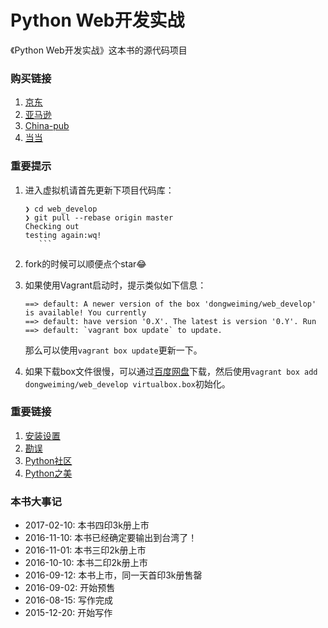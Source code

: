 # Python Web开发实战

《Python Web开发实战》这本书的源代码项目

### 购买链接

1. [京东](http://item.jd.com/11966737.html)
2. [亚马逊](https://www.amazon.cn/Python-Web%E5%BC%80%E5%8F%91%E5%AE%9E%E6%88%98-%E8%91%A3%E4%BC%9F%E6%98%8E/dp/B01L8NVIC6)
3. [China-pub](http://product.china-pub.com/4976972)
4. [当当](http://product.dangdang.com/24029839.html)

### **重要提示**

1. 进入虚拟机请首先更新下项目代码库：

    ```
    ❯ cd web_develop
    ❯ git pull --rebase origin master
    Checking out
    testing again:wq!
       ```

2. fork的时候可以顺便点个star😂
3. 如果使用Vagrant启动时，提示类似如下信息：

    ```
    ==> default: A newer version of the box 'dongweiming/web_develop' is available! You currently
    ==> default: have version '0.X'. The latest is version '0.Y'. Run
    ==> default: `vagrant box update` to update.
    ```

    那么可以使用`vagrant box update`更新一下。
4. 如果下载box文件很慢，可以通过[百度网盘](https://pan.baidu.com/s/1mhQmCac)下载，然后使用`vagrant box add dongweiming/web_develop virtualbox.box`初始化。

### 重要链接

1. [安装设置](./setup.md)
2. [勘误](./errata.md)
3. [Python社区](http://python-cn.org)
4. [Python之美](https://zhuanlan.zhihu.com/python-cn)

### 本书大事记

* 2017-02-10: 本书四印3k册上市
* 2016-11-10: 本书已经确定要输出到台湾了！
* 2016-11-01: 本书三印2k册上市
* 2016-10-10: 本书二印2k册上市
* 2016-09-12: 本书上市，同一天首印3k册售罄
* 2016-09-02: 开始预售
* 2016-08-15: 写作完成
* 2015-12-20: 开始写作
